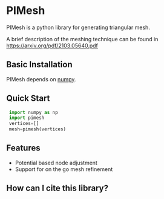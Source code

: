 # PIMesh

 PIMesh is a python library for generating triangular mesh.

 A brief description of the meshing technique can be found in https://arxiv.org/pdf/2103.05640.pdf

 ## Basic Installation

 PIMesh depends on [numpy](http://www.numpy.org/). 

 ## Quick Start
```python
 import numpy as np
 import pimesh
 vertices=[]
 mesh=pimesh(vertices)
``` 

## Features
* Potential based node adjustment
* Support for on the go mesh refinement

## How can I cite this library?
